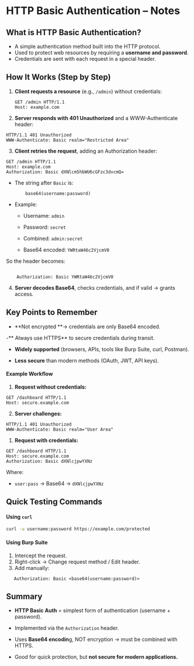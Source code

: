 # HTTP Basic Authentication – Notes

## What is HTTP Basic Authentication?

- A simple authentication method built into the HTTP protocol.
- Used to protect web resources by requiring a **username and password**.
- Credentials are sent with each request in a special header.

## How It Works (Step by Step)

1. **Client requests a resource** (e.g., `/admin`) without credentials:

   ```http
   GET /admin HTTP/1.1
   Host: example.com

   ```

2. **Server responds with 401 Unauthorized** and a WWW-Authenticate header:

```http
HTTP/1.1 401 Unauthorized
WWW-Authenticate: Basic realm="Restricted Area"
```

3. **Client retries the request**, adding an Authorization header:

```
GET /admin HTTP/1.1
Host: example.com
Authorization: Basic dXNlcm5hbWU6cGFzc3dvcmQ=
```

- The string after `Basic` is:

  ```http
      base64(username:password)
  ```

- Example:

  - Username: `admin`

  - Password: `secret`

  - Combined: `admin:secret`

  - Base64 encoded: `YWRtaW46c2VjcmV0`

So the header becomes:

```http

    Authorization: Basic YWRtaW46c2VjcmV0

```

4. **Server decodes Base64**, checks credentials, and if valid → grants access.

## Key Points to Remember

- **Not encrypted **→ credentials are only Base64 encoded.

-** Always use HTTPS** to secure credentials during transit.

- **Widely supported** (browsers, APIs, tools like Burp Suite, curl, Postman).

- **Less secure** than modern methods (OAuth, JWT, API keys).

#### Example Workflow

1. **Request without credentials:**

```http
GET /dashboard HTTP/1.1
Host: secure.example.com
```

2. **Server challenges:**

```http
HTTP/1.1 401 Unauthorized
WWW-Authenticate: Basic realm="User Area"
```

1. **Request with credentials:**

```http
GET /dashboard HTTP/1.1
Host: secure.example.com
Authorization: Basic dXNlcjpwYXNz
```

Where:

- `user:pass` → Base64 → `dXNlcjpwYXNz`

## Quick Testing Commands

#### Using `curl`

```bash
curl -u username:password https://example.com/protected
```

#### Using Burp Suite

1. Intercept the request.
2. Right-click → Change request method / Edit header.
3. Add manually:

```http
   Authorization: Basic <base64(username:password)>
```

## Summary

- **HTTP Basic Auth** = simplest form of authentication (username + password).

- Implemented via the `Authorization` header.

- Uses **Base64 encodin**g, NOT encryption → must be combined with HTTPS.

- Good for quick protection, but **not secure for modern applications.**
